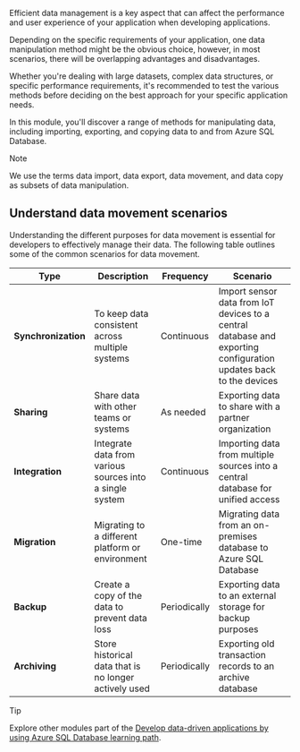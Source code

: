 Efficient data management is a key aspect that can affect the performance and user experience of your application when developing applications.

Depending on the specific requirements of your application, one data manipulation method might be the obvious choice, however, in most scenarios, there will be overlapping advantages and disadvantages. 

Whether you're dealing with large datasets, complex data structures, or specific performance requirements, it's recommended to test the various methods before deciding on the best approach for your specific application needs.

In this module, you'll discover a range of methods for manipulating data, including importing, exporting, and copying data to and from Azure SQL Database.

> [!NOTE] 
> We use the terms data import, data export, data movement, and data copy as subsets of data manipulation.

## Understand data movement scenarios

Understanding the different purposes for data movement is essential for developers to effectively manage their data. The following table outlines some of the common scenarios for data movement.

| **Type** | **Description**  | **Frequency** | **Scenario** |
|-----|-----|-----|------|
| **Synchronization** | To keep data consistent across multiple systems | Continuous | Import sensor data from IoT devices to a central database and exporting configuration updates back to the devices |
| **Sharing** | Share data with other teams or systems | As needed | Exporting data to share with a partner organization |
| **Integration** | Integrate data from various sources into a single system | Continuous | Importing data from multiple sources into a central database for unified access |
| **Migration** | Migrating to a different platform or environment | One-time | Migrating data from an on-premises database to Azure SQL Database |
| **Backup** | Create a copy of the data to prevent data loss | Periodically | Exporting data to an external storage for backup purposes |
| **Archiving** | Store historical data that is no longer actively used | Periodically | Exporting old transaction records to an archive database |

> [!TIP] 
> Explore other modules part of the [Develop data-driven applications by using Azure SQL Database learning path](/training/modules/get-started-sql-database-application-development?azure-portal=true).